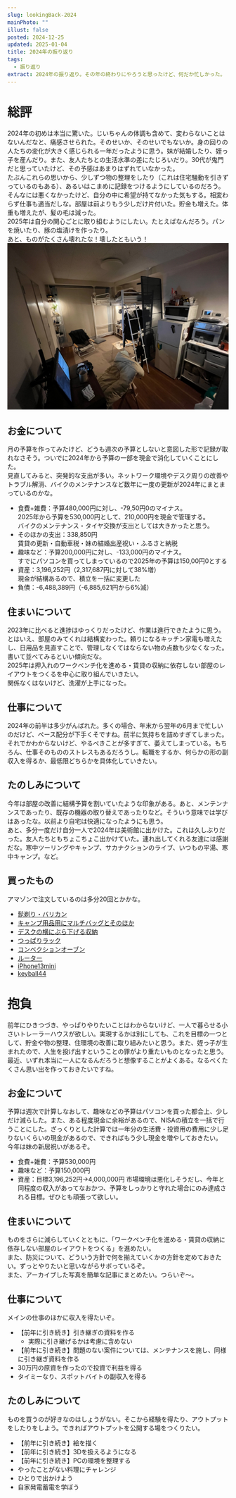 ```yaml
---
slug: lookingBack-2024
mainPhoto: ""
illust: false
posted: 2024-12-25
updated: 2025-01-04
title: 2024年の振り返り
tags:
  - 振り返り
extract: 2024年の振り返り。その年の終わりにやろうと思ったけど、何だか忙しかった。
---
```


# 総評

2024年の初めは本当に驚いた。じいちゃんの体調も含めて、変わらないことはないんだなと、痛感させられた。そのせいか、そのせいでもないか。身の回りの人たちの変化が大きく感じられる一年だったように思う。妹が結婚したり、姪っ子を産んだり。また、友人たちとの生活水準の差にたじろいだり。30代が鬼門だと思っていたけど、その予感はあまりはずれていなかった。  
たぶんこれらの思いから、少しずつ物の整理をしたり（これは住宅騒動を引きずっているのもある）、あるいはこまめに記録をつけるようにしているのだろう。  
そんなには悪くなかったけど、自分の中に希望が持てなかった気もする。相変わらず仕事も適当だしな。部屋は前よりもう少しだけ片付いた。貯金も増えた。体重も増えたが、髪の毛は減った。  
2025年は自分の関心ごとに取り組むようにしたい。たとえばなんだろう。パンを焼いたり、豚の塩漬けを作ったり。  
あと、ものがたくさん壊れたな！壊したともいう！  
![自室の写真](../../images/lookingBack/2024-12-25-2024/01.jpg)

## お金について

月の予算を作ってみたけど、どうも週次の予算としないと意図した形で記録が取れなさそう。ついでに2024年から予算の一部を現金で消化していくことにした。  
見直してみると、突発的な支出が多い。ネットワーク環境やデスク周りの改善やトラブル解消、バイクのメンテナンスなど数年に一度の更新が2024年にまとまっているのかな。

- 食費+雑費：予算480,000円に対し、-79,50円0のマイナス。  
  2025年から予算を530,000円として、210,000円を現金で管理する。  
  バイクのメンテナンス・タイヤ交換が支出としては大きかったと思う。
- そのほかの支出：338,850円  
  賃貸の更新・自動車税・妹の結婚出産祝い・ふるさと納税
- 趣味など：予算200,000円に対し、-133,000円のマイナス。  
  すでにパソコンを買ってしまっているので2025年の予算は150,00円0とする
- 資産：3,196,252円（2,317,687円に対して38%増）  
  現金が結構あるので、積立を一括に変更した
- 負債：-6,488,389円（-6,885,621円から6%減）

## 住まいについて

2023年に比べると進捗はゆっくりだったけど、作業は進行できたように思う。とはいえ、部屋のみてくれは結構変わった。頼りになるキッチン家電も増えたし、日用品を見直すことで、管理しなくてはならない物の点数も少なくなった。書いて並べてみるといい傾向だな。  
2025年は押入れのワークベンチ化を進める・賃貸の収納に依存しない部屋のレイアウトをつくるを中心に取り組んでいきたい。  
関係なくはないけど、洗濯が上手になった。

## 仕事について

2024年の前半は多少がんばれた。多くの場合、年末から翌年の6月まで忙しいのだけど、ペース配分が下手くそですね。前半に気持ちを詰めすぎてしまった。それでかわからないけど、やるべきことが多すぎて、萎えてしまっている。もちろん、仕事そのもののストレスもあるだろうし。転職をするか、何らかの形の副収入を得るか、最低限どちらかを具体化していきたい。

## たのしみについて

今年は部屋の改善に結構予算を割いていたような印象がある。あと、メンテンナンスであったり、既存の機器の取り替えであったりなど。そういう意味では学びはあったな。以前より自宅は快適になったようにも思う。  
あと、多分一度だけ自分一人で2024年は美術館に出かけた。これは久しぶりだった。友人たちともちょこちょこ出かけていた。連れ出してくれる友達には感謝だな。寒中ツーリングやキャンプ、サカナクションのライブ、いつもの平湯、寒中キャンプ。など。

## 買ったもの

アマゾンで注文しているのは多分20回とかかな。

- [髭剃り・バリカン](2024-12-31-髭剃りとバリカンを買い替える.md)
- [キャンプ用品用にマルチバッグとそのほか](../goods/2024-12-31-アウトドア用品)
- [ デスクの横にぶら下げる収納](../goods/2024-12-31-デスク周りについて.md)
- [つっぱりラック](../goods/2024-12-31-つっぱりラック.md)
- [コンベクションオーブン](../goods/2024-12-31-山善のコンベクションオーブンを買ってもらう.md)
- [ルーター](../goods/2024-11-19-テザリングで使えるルーターと、ネットワーク環境.md)
- [iPhone13mini](2024-11-28-iPhone13mini.md)
- [keyball44](../goods/2022-03-19-キーボード・マウス遍歴.md)

# 抱負

前年にひきつづき、やっぱりやりたいことはわからないけど、一人で暮らせる小さいトレーラーハウスが欲しい。実現するかは別にしても、これを目標の一つとして、貯金や物の整理、住環境の改善に取り組みたいと思う。また、姪っ子が生まれたので、人生を投げ出すということの罪がより重たいものとなったと思う。最近、いずれ本当に一人になるんだろうと想像することがよくある。なるべくたくさん思い出を作っておきたいですね。

## お金について

予算は週次で計算しなおして、趣味などの予算はパソコンを買った都合上、少しだけ減らした。また、ある程度現金に余裕があるので、NISAの積立を一括で行うことにした。ざっくりとした計算では一年分の生活費・投資用の費用に少し足りないくらいの現金があるので、できればもう少し現金を増やしておきたい。  
今年は妹の新居祝いがあるぞ。

- 食費+雑費：予算530,000円
- 趣味など：予算150,000円
- 資産：目標3,196,252円→4,000,000円
  市場環境は悪化しそうだし、今年と同程度の収入があってなおかつ、予算をしっかりと守れた場合にのみ達成される目標。ぜひとも頑張って欲しい。

## 住まいについて

ものをさらに減らしていくとともに、「ワークベンチ化を進める・賃貸の収納に依存しない部屋のレイアウトをつくる」を進めたい。  
また、防災について、どういう方針で何を揃えていくかの方針を定めておきたい。ずっとやりたいと思いながらサボっているぞ。  
また、アーカイブした写真を簡単な記事にまとめたい。つらいぞ〜。

## 仕事について

メインの仕事のほかに収入を得たいぞ。

- 【前年に引き続き】引き継ぎの資料を作る
  - 実際に引き継げるかは考慮に含めない
- 【前年に引き続き】問題のない案件については、メンテナンスを施し、同様に引き継ぎ資料を作る
- 30万円の原資を作ったので投資で利益を得る
- タイミーなり、スポットバイトの副収入を得る


## たのしみについて

ものを買うのが好きなのはしょうがない。そこから経験を得たり、アウトプットをしたりをしよう。できればアウトプットを公開する場をつくりたい。

- 【前年に引き続き】絵を描く
- 【前年に引き続き】3Dを扱えるようになる
- 【前年に引き続き】PCの環境を整理する
- やったことがない料理にチャレンジ
- ひとりで出かけよう
- 自家発電蓄電を学ぼう